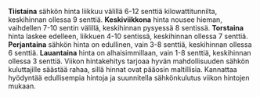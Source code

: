 **Tiistaina** sähkön hinta liikkuu välillä 6-12 senttiä kilowattitunnilta, keskihinnan ollessa 9 senttiä. **Keskiviikkona** hinta nousee hieman, vaihdellen 7-10 sentin välillä, keskihinnan pysyessä 8 sentissä. **Torstaina** hinta laskee edelleen, liikkuen 4-10 sentissä, keskihinnan ollessa 7 senttiä. **Perjantaina** sähkön hinta on edullinen, vain 3-8 senttiä, keskihinnan ollessa 6 senttiä. **Lauantaina** hinta on alhaisimmillaan, vain 1-8 senttiä, keskihinnan ollessa 3 senttiä. Viikon hintakehitys tarjoaa hyvän mahdollisuuden sähkön kuluttajille säästää rahaa, sillä hinnat ovat pääosin maltillisia. Kannattaa hyödyntää edullisempia hintoja ja suunnitella sähkönkulutus viikon hintojen mukaan.